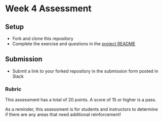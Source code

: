 # Week 4 Assessment

## Setup

* Fork and clone this repository
* Complete the exercise and questions in the [project README](./Tourism/README.md)

## Submission

* Submit a link to your forked repository in the submission form posted in Slack

### Rubric
This assessment has a total of 20 points.  A score of 15 or higher is a pass.

As a reminder, this assessment is for students and instructors to determine if there are any areas that need additional reinforcement!
